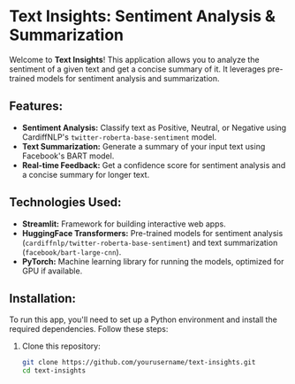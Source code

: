 # Text Insights: Sentiment Analysis & Summarization

Welcome to **Text Insights**! This application allows you to analyze the sentiment of a given text and get a concise summary of it. It leverages pre-trained models for sentiment analysis and summarization.

## Features:
- **Sentiment Analysis:** Classify text as Positive, Neutral, or Negative using CardiffNLP's `twitter-roberta-base-sentiment` model.
- **Text Summarization:** Generate a summary of your input text using Facebook's BART model.
- **Real-time Feedback:** Get a confidence score for sentiment analysis and a concise summary for longer text.

## Technologies Used:
- **Streamlit:** Framework for building interactive web apps.
- **HuggingFace Transformers:** Pre-trained models for sentiment analysis (`cardiffnlp/twitter-roberta-base-sentiment`) and text summarization (`facebook/bart-large-cnn`).
- **PyTorch:** Machine learning library for running the models, optimized for GPU if available.
  
## Installation:
To run this app, you'll need to set up a Python environment and install the required dependencies. Follow these steps:

1. Clone this repository:
   ```bash
   git clone https://github.com/yourusername/text-insights.git
   cd text-insights
